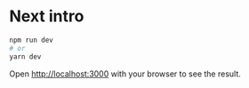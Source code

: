 # Next intro

```bash
npm run dev
# or
yarn dev
```

Open [http://localhost:3000](http://localhost:3000) with your browser to see the result.
